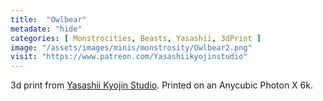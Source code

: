 ```yaml
---
title:  "Owlbear"
metadate: "hide"
categories: [ Monstrocities, Beasts, Yasashii, 3dPrint ]
image: "/assets/images/minis/monstrosity/Owlbear2.png"
visit: "https://www.patreon.com/Yasashiikyojinstudio"
---
```

3d print from [Yasashii Kyojin Studio](https://www.patreon.com/Yasashiikyojinstudio). 
Printed on an Anycubic Photon X 6k.